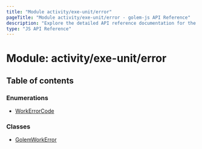 ```yaml
---
title: "Module activity/exe-unit/error"
pageTitle: "Module activity/exe-unit/error - golem-js API Reference"
description: "Explore the detailed API reference documentation for the Module activity/exe-unit/error within the golem-js SDK for the Golem Network."
type: "JS API Reference"
---
```

# Module: activity/exe-unit/error

## Table of contents

### Enumerations

- [WorkErrorCode](../enums/activity_exe_unit_error.WorkErrorCode)

### Classes

- [GolemWorkError](../classes/activity_exe_unit_error.GolemWorkError)
